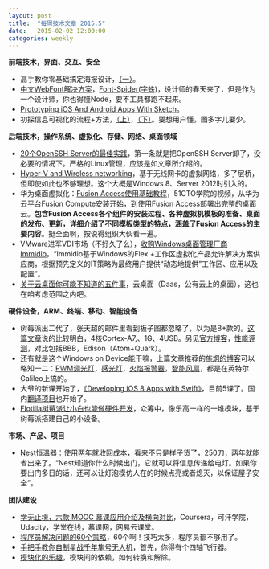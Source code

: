 ```yaml
---
layout: post
title:  "每周技术文章 2015.5"
date:   2015-02-02 12:00:00
categories: weekly
---
```

**前端技术，界面、交互、安全**

* 高手教你零基础搞定海报设计，[（一）](http://www.uisdc.com/head-first-poster-design-1)。
* [中文WebFont解决方案](http://isux.tencent.com/font-spider.html)，[Font-Spider(字蛛)](http://font-spider.org/)，设计师的春天来了，但是作为一个设计师，你也得懂Node，要不工具都跑不起来。
* [Prototyping iOS And Android Apps With Sketch](http://www.smashingmagazine.com/2015/01/30/prototyping-ios-android-apps-sketch-freebie/)。
* 初探信息可视化的流程+方法，[（上）](http://www.uisdc.com/2015-trends-information-visualization-process-1)，[（下）](http://www.uisdc.com/2015-trends-information-visualization-process-2)。要想用户懂，图多字儿要少。

**后端技术，操作系统、虚拟化、存储、网络、桌面领域**

* [20个OpenSSH Server的最佳实践](http://blog.netoearth.com/html/201501/top-20-openssh-server-best-security-practices.htm)，第一条就是把OpenSSH Server卸了，没必要的情况下。严格的Linux管理，应该是如文章所介绍的。
* [Hyper-V and Wireless networking](http://blogs.msdn.com/b/virtual_pc_guy/archive/2015/02/02/hyper-v-and-wireless-networking.aspx)，基于无线网卡的虚拟网络，多了层桥，但即使如此也不够理想。这个大概是Windows 8、Server 2012时引入的。
* 华为桌面虚拟化：[Fusion Access使用基础教程](http://edu.51cto.com/index.php?do=lession&id=52463)，51CTO学院的视频，从华为云平台Fusion Compute安装开始，到使用Fusion Access部署出完整的桌面云。**包含Fusion Access各个组件的安装过程、各种虚拟机模板的准备、桌面的发布、更新，详细介绍了不同模板类型的特点，涵盖了Fusion Access的主要内容**。挺全面啊，按说得组织大伙看一遍。
* VMware进军VDI市场（不好久了么），[收购Windows桌面管理厂商Immidio](http://server.zdnet.com.cn/server/2015/0205/3045934.shtml)，“Immidio基于Windows的Flex +工作区虚拟化产品允许解决方案供应商，根据预先定义的IT策略为最终用户提供“动态地提供”工作区、应用以及配置”。
* [关于云桌面你可能不知道的五件事](http://server.zdnet.com.cn/server/2015/0203/3045713.shtml)，云桌面（Daas，公有云上的桌面），这也在咱考虑范围之内吧。

**硬件设备，ARM、终端、移动、智能设备**

* 树莓派出二代了，张天超的邮件里看到板子图都忽略了，以为是B+款的。[这篇文章](http://www.36kr.com/p/219380.html)说的比较明白，4核Cortex-A7,、1G、4USB。另见[官方博客](http://www.raspberrypi.org/raspberry-pi-2-on-sale/)，[性能评测](http://www.raspberrypi.org/benchmarking-raspberry-pi-2/)，对比包括BBB，Edison（Atom+Quark）。
* 还有就是这个Windows on Device能干嘛，上篇文章推荐的[施炯的博客](http://www.cnblogs.com/dearsj001/)可以略知一二：[PWM调光灯](http://www.cnblogs.com/dearsj001/p/WindowsOnDevice_1.html)，[感光灯](http://www.cnblogs.com/dearsj001/p/WindowsOnDevice_2.html)，[火焰报警器](http://www.cnblogs.com/dearsj001/p/WindowsOnDevice_3.html)，[智能风扇](http://www.cnblogs.com/dearsj001/p/WindowsOnDevice_4.html)，都是在英特尔Galileo上搞的。
* 大爷的新课开始了，[《Developing iOS 8 Apps with Swift》](https://itunes.apple.com/cn/course/developing-ios-8-apps-swift/id961180099)，目前5课了。国内[翻译项目](https://github.com/x140yu/Developing_iOS_8_Apps_With_Swift)也开始了。
* [Flotilla树莓派让小白也能做硬件开发](http://zhidx.com/p/7010.html)，众筹中，像乐高一样的一堆模块，基于树莓派搭建自己的小设备。

**市场、产品、项目**

* [Nest恒温器：使用两年就收回成本](http://www.leiphone.com/news/201502/Va5hFd6MzFAMPLOv.html)，看来不只是样子货了，250刀，两年就能省出来了。“Nest知道你什么时候出门，它就可以将信息传递给电灯。如果你要出门多日的话，还可以让灯泡模仿人在的时候点亮或者熄灭，以保证屋子安全”。

**团队建设**

* [学无止境，六款 MOOC 慕课应用介绍及横向对比](http://sspai.com/27966)，Coursera，可汗学院，Udacity，学堂在线，慕课网，网易云课堂。
* [程序员解决问题的60个策略](http://www.techug.com/60-problem-solving-strategies)，60个啊！技巧太多，程序员都不够用了。
* [手把手教你自制星战千年隼号无人机](http://www.leiphone.com/news/201502/samCfZDYCZUtGkFB.html)，首先，你得有个四轴飞行器。
* [模块化的乐趣](http://ifeve.com/fun-modules/)，模块间的依赖，如何转换和解除。

